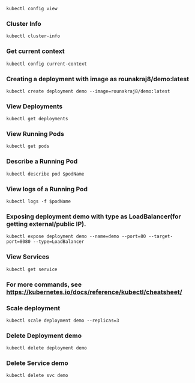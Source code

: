 
`kubectl config view`

### Cluster Info
`kubectl cluster-info`

### Get current context
`kubectl config current-context`

### Creating a deployment with image as **rounakraj8/demo:latest**
`kubectl create deployment demo --image=rounakraj8/demo:latest`

### View Deployments
`kubectl get deployments`

### View Running Pods
`kubectl get pods`

### Describe a Running Pod
`kubectl describe pod $podName`


### View logs of a Running Pod
`kubectl logs -f $podName`

### Exposing deployment **demo** with type as LoadBalancer(for getting external/public IP).
`kubectl expose deployment demo --name=demo --port=80 --target-port=8080 --type=LoadBalancer`

### View Services
`kubectl get service`

### For more commands, see https://kubernetes.io/docs/reference/kubectl/cheatsheet/

### Scale deployment
`kubectl scale deployment demo --replicas=3`

### Delete Deployment **demo**
`kubectl delete deployment demo`

### Delete Service **demo**
`kubectl delete svc demo`
